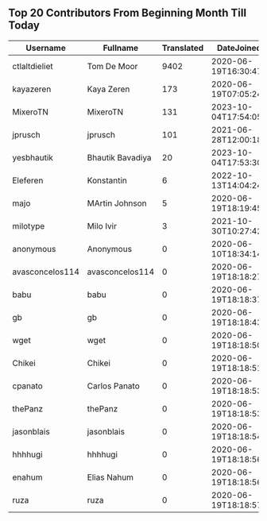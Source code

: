 ## Top 20 Contributors From Beginning Month Till Today ##
|Username|Fullname|Translated|DateJoined|Language|
|--------|--------|----------|----------|-------|
|ctlaltdieliet|Tom De Moor|9402|2020-06-19T16:30:47Z|nl|
|kayazeren|Kaya Zeren|173|2020-06-19T07:05:24Z|tr|
|MixeroTN|MixeroTN|131|2023-10-04T17:54:05.|pl|
|jprusch|jprusch|101|2021-06-28T12:00:18.|de|
|yesbhautik|Bhautik Bavadiya|20|2023-10-04T17:53:30.|gu|
|Eleferen|Konstantin|6|2022-10-13T14:04:24Z|ru|
|majo|MArtin Johnson|5|2020-06-19T18:19:45Z|sv|
|milotype|Milo Ivir|3|2021-10-30T10:27:42.|hr|
|anonymous|Anonymous|0|2020-06-10T18:34:14.||
|avasconcelos114|avasconcelos114|0|2020-06-19T18:18:27Z||
|babu|babu|0|2020-06-19T18:18:37.||
|gb|gb|0|2020-06-19T18:18:43.||
|wget|wget|0|2020-06-19T18:18:50Z|ro|
|Chikei|Chikei|0|2020-06-19T18:18:51Z|zh_Hant|
|cpanato|Carlos Panato|0|2020-06-19T18:18:53Z||
|thePanz|thePanz|0|2020-06-19T18:18:53Z||
|jasonblais|jasonblais|0|2020-06-19T18:18:54Z||
|hhhhugi|hhhhugi|0|2020-06-19T18:18:56.||
|enahum|Elias  Nahum|0|2020-06-19T18:18:56Z|es|
|ruza|ruza|0|2020-06-19T18:18:57.||
